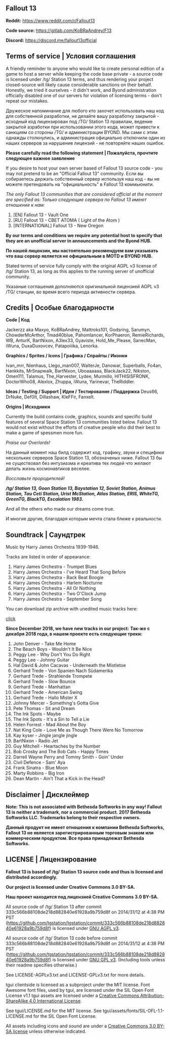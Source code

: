 ## Fallout 13

**Reddit:** https://www.reddit.com/r/Fallout13

**Code source:** https://gitlab.com/KoBRaAndrey/F13

**Discord:**  https://discord.me/fallout13official

## Terms of service | Условия соглашения

A friendly reminder to anyone who would like to create personal edition of a game to host a server while keeping the code base private - a source code is licensed under /tg/ Station 13 terms, and thus rendering your project closed-source will likely cause considerable sanctions on their behalf. Honestly, we tried it ourselves - it didn't work, and Byond administration officially disabled one of our servers for violation of licensing terms - don't repeat our mistakes.

Дружеское напоминание для любого кто захочет использовать наш код для собственной разработки, не делайте вашу разработку закрытой - исходный код лицензирован под /TG/ Station 13 правилам, ведение закрытой азработки при использовании этого кода, может привести к санкциям со стороны /TG/ и администрации BYOND. Мы сами с этим однажды столкнулись, и администрация официально отключили один из наших серверов за нарушение лицензий - не повторяйте наших ошибок.

**Please carefully read the following statement | Пожалуйста, прочтите следующее важное заявление**

If you desire to host your own server based of Fallout 13 source code - you may not pretend to be an "Official Fallout 13" community.
Если вы собираетесь держать собственный сервер используя наш код - вы не можете претендовать на "официальность" в Fallout 13 коммьюнити.

*The only Fallout 13 communities that are considered official at the moment are specified as:*
*Только следующие сервера по Fallout 13 имеют отношение к нам:*
1. [EN] Fallout 13 - Vault One
2. [RU] Fallout 13 - CBET ATOMA ( Light of the Atom )
3. [INTERNATIONAL] Fallout 13 - New Oregon

**By our terms and conditions we require any potential host to specify that they are an unofficial server in announcements and the Byond HUB.**

**По нашей лицензии, мы настоятельно рекомендуем вам указывать что ваш сервер является не официальным в MOTD и BYOND HUB.**

Stated terms of service fully comply with the original AGPL v3 license of /tg/ Station 13, as long as this applies to the running server of unofficial community.

Указаные соглашения дополняются оригинальной лицензией AGPL v3 /TG/ станции, во время всего периода активности сервера.

## Credits | Особые благодарности

**Code | Код**

Jackerzz aka Maxyo, KoBRaAndrey, Mattroks101, Godsring, Sarumyn, ChowderMcArthor, Tmad40blue, Pahomlancer, KorPhaeron, RemieRichards, WB, AnturK, BartNixon, A3lex33, Gyaviste, Hold_Me_Please, SanecMan, iWuna, DuxaDuxovcev, Patapoiiika, Lenorka.

**Graphics / Sprites / Icons | Графика / Спрайты / Иконки**

Ivan_mrr, Nienhaus, Llego_man007, WalterJe, Danowar, Superballs, Fo4an, Hankkits, MrSnapwalk, BartNixon, Uboaaaaaa, BlackJack22, Nikston, Omen111, Talamus, The_Harvester, Lydee, Murmillo, HITHISISFRONK, DoctorWho08, Alexlox, Zhuppa, iWuna, Yarinevar, TheRiddler.

**Ideas / Testing / Support | Идеи / Тестирование / Поддержка**
Deus66, DrNuke, Def0lt, Dillashaw, KleFFir, Fanxelt.

**Origins | Исходники**

Currently the build contains code, graphics, sounds and specific build features of several Space Station 13 communities listed below.
Fallout 13 would not exist without the efforts of creative people who did their best to make a game of spessmen more fun.

_Praise our Overlords!_

На данный момент наш билд содержит код, графику, звуки и специфики нескольких серверов Space Station 13, обозначеных ниже.
Fallout 13 бы не существовал без интузиазма и креатива тех людей что желают делать жизнь космонавтиков веселее.

_Восславьте прородителей!_

**_/tg/ Station 13, Goon Station 13, Baystation 12, Soviet Station, Animus Station, Tau Ceti Station, Urist McStation, Atlas Station, ERIS, WhiteTG, GreenTG, BlackTG, Escalation 1983._**

And all the others who made our dreams come true.

И многие другие, благодаря которым мечта стала ближе к реальности.

## Soundtrack | Саундтрек

Music by Harry James Orchestra 1939-1946.

Tracks are listed in order of appearance:

1. Harry James Orchestra - Trumpet Blues
2. Harry James Orchestra - I've Heard That Song Before
3. Harry James Orchestra - Back Beat Boogie
4. Harry James Orchestra - Harlem Nocturne
5. Harry James Orchestra - All Or Nothing
6. Harry James Orchestra - Two O'Clock Jump
7. Harry James Orchestra - September Song

You can download zip archive with unedited music tracks here:

[click](http://www.mediafire.com/download/fdlmc67zwwyw26d/Fallout13OST.zip)

**Since December 2018, we have new tracks in our project:**
**Так-же с декабря 2018 года, в нашем проекте есть следующие треки:**

1. John Denver - Take Me Home
2. The Beach Boys - Wouldn't It Be Nice
3. Peggy Lee - Why Don't You Do Right
4. Peggy Lee - Johnny Guitar
5. Hal David & John Cacavas - Underneath the Mistletoe
6. Gerhard Trede - Von Spanien Nach Südamerika
7. Gerhard Trede - Strahlende Trompete
8. Gerhard Trede - Slow Bounce
9. Gerhard Trede - Manhattan
10. Gerhard Trede - American Swing
11. Gerhard Trede - Hallo Mister X
12. Johnny Mercer - Something's Gotta Give
13. Pete Thomas - Sit and Dream
14. The Ink Spots - Maybe
15. The Ink Spots - It's a Sin to Tell a Lie
16. Helen Forrest - Mad About the Boy
17. Nat King Cole - Love Me as Though There Were No Tomorrow
18. Kay kyser - Jingle jangle jingle
19. BartNixon - Radio Jet
20. Guy Mitchell - Heartaches by the Number
21. Bob Crosby and The Bob Cats - Happy Times
22. Darrell Wayne Perry and Tommy Smith - Goin' Under
23. Civil Defence - Sam' Aya
24. Frank Sinatra - Blue Moon
25. Marty Robbins - Big Iron
26. Dean Martin - Ain't That a Kick in the Head?

## Disclaimer | Дисклеймер

**Note: This is not associated with Bethesda Softworks in any way! Fallout 13 is neither a trademark, nor a commercial product.
2017 Bethesda Softworks LLC. Trademarks belong to their respective owners.**

**Данный продукт не имеет отношения к компании Bethesda Softworks, Fallout 13 не является зарегистрированным торговым знаком или коммерческим продуктом. Все права принадлежат Bethesda Softworks.**

## LICENSE | Лицензирование

**Fallout 13 is based of /tg/ Station 13 source code and thus is licensed and distributed accordingly.**

**Our project is licensed under Creative Commons 3.0 BY-SA.**

**Наш проект находится под лицензией Creative Commons 3.0 BY-SA.**

All source code of /tg/ Station 13 after commit 333c566b88108de218d882840e61928a9b759d8f on 2014/31/12 at 4:38 PM PST (https://github.com/tgstation/tgstation/commit/333c566b88108de218d882840e61928a9b759d8f) is licensed under [GNU AGPL v3](http://www.gnu.org/licenses/agpl-3.0.html).

All source code of /tg/ Station 13 code before commit 333c566b88108de218d882840e61928a9b759d8f on 2014/31/12 at 4:38 PM PST (https://github.com/tgstation/tgstation/commit/333c566b88108de218d882840e61928a9b759d8f) is licensed under [GNU GPL v3](https://www.gnu.org/licenses/gpl-3.0.html).
(Including tools unless their readme specifies otherwise.)

See LICENSE-AGPLv3.txt and LICENSE-GPLv3.txt for more details.

tgui clientside is licensed as a subproject under the MIT license.
Font Awesome font files, used by tgui, are licensed under the SIL Open Font License v1.1
tgui assets are licensed under a [Creative Commons Attribution-ShareAlike 4.0 International License](http://creativecommons.org/licenses/by-sa/4.0/).

See tgui/LICENSE.md for the MIT license.
See tgui/assets/fonts/SIL-OFL-1.1-LICENSE.md for the SIL Open Font License.

All assets including icons and sound are under a [Creative Commons 3.0 BY-SA license](http://creativecommons.org/licenses/by-sa/3.0/) unless otherwise indicated.
